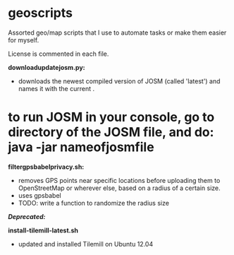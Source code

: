 geoscripts
==========

Assorted geo/map scripts that I use to automate tasks or make them easier for myself.

License is commented in each file. 

**downloadupdatejosm.py:**

- downloads the newest compiled version of JOSM (called 'latest') and names it with the current . 
# to run JOSM in your console, go to directory of the JOSM file, and do: java -jar nameofjosmfile

**filtergpsbabelprivacy.sh:** 

- removes GPS points near specific locations before uploading them to OpenStreetMap or wherever else, based on a radius of a certain size.
- uses gpsbabel
- TODO: write a function to randomize the radius size 

***Deprecated:***

**install-tilemill-latest.sh**

- updated and installed Tilemill on Ubuntu 12.04

